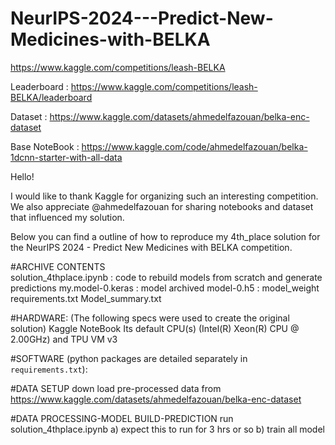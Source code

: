 # NeurIPS-2024---Predict-New-Medicines-with-BELKA 
https://www.kaggle.com/competitions/leash-BELKA

Leaderboard : https://www.kaggle.com/competitions/leash-BELKA/leaderboard

Dataset : https://www.kaggle.com/datasets/ahmedelfazouan/belka-enc-dataset

Base NoteBook : https://www.kaggle.com/code/ahmedelfazouan/belka-1dcnn-starter-with-all-data


Hello!

I would like to thank Kaggle for organizing such an interesting competition. We also appreciate @ahmedelfazouan for sharing notebooks and dataset that influenced my solution.

Below you can find a outline of how to reproduce my 4th_place solution for the NeurIPS 2024 - Predict New Medicines with BELKA competition.



#ARCHIVE CONTENTS  
solution_4thplace.ipynb	: code to rebuild models from scratch and generate predictions 
my.model-0.keras	: model archived 
model-0.h5 : model_weight
requirements.txt
Model_summary.txt


#HARDWARE: (The following specs were used to create the original solution)
Kaggle NoteBook 
Its default CPU(s) (Intel(R) Xeon(R) CPU @ 2.00GHz) and TPU VM v3 

#SOFTWARE (python packages are detailed separately in `requirements.txt`):

#DATA SETUP 
down load pre-processed data from https://www.kaggle.com/datasets/ahmedelfazouan/belka-enc-dataset


#DATA PROCESSING-MODEL BUILD-PREDICTION
run solution_4thplace.ipynb
    a) expect this to run for 3 hrs or so
    b) train all model 


